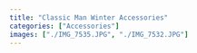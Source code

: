```yaml
---
title: "Classic Man Winter Accessories"
categories: ["Accessories"]
images: ["./IMG_7535.JPG", "./IMG_7532.JPG"]
---
```

